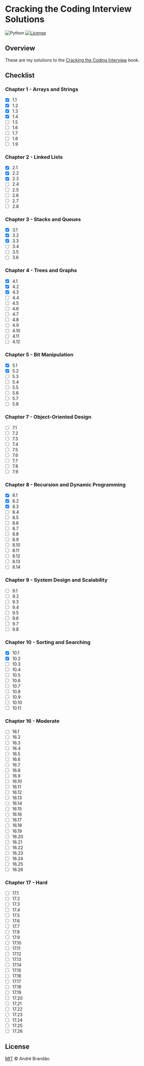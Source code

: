 # Cracking the Coding Interview Solutions

![Python](https://img.shields.io/badge/python-v3.6+-blue.svg)
[![License](https://img.shields.io/badge/license-MIT-blue.svg)](LICENSE)

## Overview

These are my solutions to the [Cracking the Coding Interview](https://www.amazon.com.br/Cracking-Coding-Interview-Programming-Questions/dp/0984782850) book.

## Checklist

### Chapter 1 - Arrays and Strings

- [x] 1.1
- [x] 1.2
- [x] 1.3
- [x] 1.4
- [ ] 1.5
- [ ] 1.6
- [ ] 1.7
- [ ] 1.8
- [ ] 1.9

### Chapter 2 - Linked Lists

- [x] 2.1
- [x] 2.2
- [x] 2.3
- [ ] 2.4
- [ ] 2.5
- [ ] 2.6
- [ ] 2.7
- [ ] 2.8

### Chapter 3 - Stacks and Queues

- [x] 3.1
- [x] 3.2
- [x] 3.3
- [ ] 3.4
- [ ] 3.5
- [ ] 3.6

### Chapter 4 - Trees and Graphs

- [x] 4.1
- [x] 4.2
- [x] 4.3
- [ ] 4.4
- [ ] 4.5
- [ ] 4.6
- [ ] 4.7
- [ ] 4.8
- [ ] 4.9
- [ ] 4.10
- [ ] 4.11
- [ ] 4.12

### Chapter 5 - Bit Manipulation

- [x] 5.1
- [x] 5.2
- [ ] 5.3
- [ ] 5.4
- [ ] 5.5
- [ ] 5.6
- [ ] 5.7
- [ ] 5.8

### Chapter 7 - Object-Oriented Design

- [ ] 7.1
- [ ] 7.2
- [ ] 7.3
- [ ] 7.4
- [ ] 7.5
- [ ] 7.6
- [ ] 7.7
- [ ] 7.8
- [ ] 7.9

### Chapter 8 - Recursion and Dynamic Programming

- [x] 8.1
- [x] 8.2
- [x] 8.3
- [ ] 8.4
- [ ] 8.5
- [ ] 8.6
- [ ] 8.7
- [ ] 8.8
- [ ] 8.9
- [ ] 8.10
- [ ] 8.11
- [ ] 8.12
- [ ] 8.13
- [ ] 8.14

### Chapter 9 - System Design and Scalability

- [ ] 9.1
- [ ] 9.2
- [ ] 9.3
- [ ] 9.4
- [ ] 9.5
- [ ] 9.6
- [ ] 9.7
- [ ] 9.8

### Chapter 10 - Sorting and Searching

- [x] 10.1
- [x] 10.2
- [ ] 10.3
- [ ] 10.4
- [ ] 10.5
- [ ] 10.6
- [ ] 10.7
- [ ] 10.8
- [ ] 10.9
- [ ] 10.10
- [ ] 10.11

### Chapter 16 - Moderate

- [ ] 16.1
- [ ] 16.2
- [ ] 16.3
- [ ] 16.4
- [ ] 16.5
- [ ] 16.6
- [ ] 16.7
- [ ] 16.8
- [ ] 16.9
- [ ] 16.10
- [ ] 16.11
- [ ] 16.12
- [ ] 16.13
- [ ] 16.14
- [ ] 16.15
- [ ] 16.16
- [ ] 16.17
- [ ] 16.18
- [ ] 16.19
- [ ] 16.20
- [ ] 16.21
- [ ] 16.22
- [ ] 16.23
- [ ] 16.24
- [ ] 16.25
- [ ] 16.26

### Chapter 17 - Hard

- [ ] 17.1
- [ ] 17.2
- [ ] 17.3
- [ ] 17.4
- [ ] 17.5
- [ ] 17.6
- [ ] 17.7
- [ ] 17.8
- [ ] 17.9
- [ ] 17.10
- [ ] 17.11
- [ ] 17.12
- [ ] 17.13
- [ ] 17.14
- [ ] 17.15
- [ ] 17.16
- [ ] 17.17
- [ ] 17.18
- [ ] 17.19
- [ ] 17.20
- [ ] 17.21
- [ ] 17.22
- [ ] 17.23
- [ ] 17.24
- [ ] 17.25
- [ ] 17.26

## License

[MIT](LICENSE) © André Brandão
